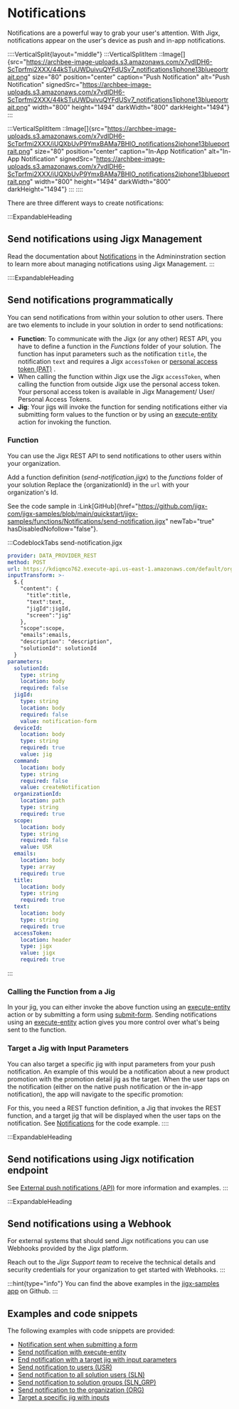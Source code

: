 # Notifications

Notifications are a powerful way to grab your user's attention. With Jigx, notifications appear on the user's device as push and in-app notifications.

::::VerticalSplit{layout="middle"}
:::VerticalSplitItem
::Image[]{src="https://archbee-image-uploads.s3.amazonaws.com/x7vdIDH6-ScTprfmi2XXX/44kSTuUWDuivuQYFdUSv7_notifications1iphone13blueportrait.png" size="80" position="center" caption="Push Notification" alt="Push Notification" signedSrc="https://archbee-image-uploads.s3.amazonaws.com/x7vdIDH6-ScTprfmi2XXX/44kSTuUWDuivuQYFdUSv7_notifications1iphone13blueportrait.png" width="800" height="1494" darkWidth="800" darkHeight="1494"}
:::

:::VerticalSplitItem
::Image[]{src="https://archbee-image-uploads.s3.amazonaws.com/x7vdIDH6-ScTprfmi2XXX/iUQXbUvP9YmxBAMa7BHlO_notifications2iphone13blueportrait.png" size="80" position="center" caption="In-App Notification" alt="In-App Notification" signedSrc="https://archbee-image-uploads.s3.amazonaws.com/x7vdIDH6-ScTprfmi2XXX/iUQXbUvP9YmxBAMa7BHlO_notifications2iphone13blueportrait.png" width="800" height="1494" darkWidth="800" darkHeight="1494"}
:::
::::

There are three different ways to create notifications:

:::ExpandableHeading
## Send notifications using Jigx Management

Read the documentation about [Notifications](./../../Administration/Notifications.md) in the Admininstration section to learn more about managing notifications using Jigx Management.
:::

::::ExpandableHeading
## Send notifications programmatically

You can send notifications from within your solution to other users. There are two elements to include in your solution in order to send notifications:

- **Function**: To communicate with the Jigx (or any other) REST API, you have to define a function in the *Functions* folder of your solution. The function has input parameters such as the notification `title`, the notification `text` and requires a Jigx `accessToken` or [personal access token (PAT)](<./../../Administration/My profile.md>) .
- When calling the function within Jigx use the Jigx `accessToken`, when calling the function from outside Jigx use the personal access token. Your personal access token is available in Jigx Management/ User/ Personal Access Tokens.
- **Jig**: Your jigs will invoke the function for sending notifications either via submitting form values to the function or by using an [execute-entity](https://docs.jigx.com/examples/execute-entity) action for invoking the function.

### Function

You can use the Jigx REST API to send notifications to other users within your organization.

Add a function definition (*send-notification.jigx*) to the *functions* folder of your solution Replace the \{organizationId} in the `url` with your organization's Id.

See the code sample in :Link[GitHub]{href="https://github.com/jigx-com/jigx-samples/blob/main/quickstart/jigx-samples/functions/Notifications/send-notification.jigx" newTab="true" hasDisabledNofollow="false"}.

:::CodeblockTabs
send-notification.jigx

```yaml
provider: DATA_PROVIDER_REST
method: POST
url: https://kdiqmco762.execute-api.us-east-1.amazonaws.com/default/organizations/{organizationId}/notifications
inputTransform: >-
  $.{
    "content": {
      "title":title,
      "text":text,
      "jigId":jigId,
      "screen":"jig" 
    },
    "scope":scope,
    "emails":emails,
    "description": "description",
    "solutionId": solutionId
  }
parameters:
  solutionId:
    type: string
    location: body
    required: false
  jigId:
    type: string
    location: body
    required: false
    value: notification-form
  deviceId:
    location: body
    type: string
    required: true
    value: jig
  command:
    location: body
    type: string
    required: false
    value: createNotification
  organizationId:
    location: path
    type: string
    required: true
  scope:
    location: body
    type: string
    required: false
    value: USR
  emails:
    location: body
    type: array
    required: true
  title:
    location: body
    type: string
    required: true
  text:
    location: body
    type: string
    required: true
  accessToken:
    location: header
    type: jigx
    value: jigx
    required: true
```
:::

### Calling the Function from a Jig

In your jig, you can either invoke the above function using an [execute-entity](https://docs.jigx.com/examples/execute-entity) action or by submitting a form using [submit-form](https://docs.jigx.com/examples/submit-form). Sending notifications using an [execute-entity](https://docs.jigx.com/examples/execute-entity) action gives you more control over what's being sent to the function.

### Target a Jig with Input Parameters

You can also target a specific jig with input parameters from your push notification. An example of this would be a notification about a new product promotion with the promotion detail jig as the target. When the user taps on the notification (either on the native push notification or the in-app notification), the app will navigate to the specific promotion:

For this, you need a REST function definition, a Jig that invokes the REST function, and a target jig that will be displayed when the user taps on the notification. See [Notifications](https://docs.jigx.com/examples/notifications) for the code example.
::::

:::ExpandableHeading
## Send notifications using Jigx notification endpoint

See [External push notifications (API)](https://docs.jigx.com/examples/external-push-notifications-api) for more information and examples.
:::

:::ExpandableHeading
## Send notifications using a Webhook

For external systems that should send Jigx notifications you can use Webhooks provided by the Jigx platform.

Reach out to the *Jigx Support team* to receive the technical details and security credentials for your organization to get started with Webhooks.
:::

:::hint{type="info"}
You can find the above examples in the [jigx-samples app](https://github.com/jigx-com/jigx-samples/tree/main/quickstart/jigx-samples/jigs/guide-notifications) on Github.
:::

## Examples and code snippets

The following examples with code snippets are provided:

- [Notification sent when submitting a form](https://docs.jigx.com/examples/notifications#ybJCi)
- [Send notification with execute-entity](https://docs.jigx.com/examples/notifications#m0LQf)
- [End notification with a target jig with input parameters](https://docs.jigx.com/examples/notifications#aSXwq)
- [Send notification to users (USR)](https://docs.jigx.com/examples/send-notification-to-users-usr)
- [Send notification to all solution users (SLN)](https://docs.jigx.com/examples/send-notification-to-all-solution-users-sln)
- [Send notification to solution groups (SLN\_GRP)](https://docs.jigx.com/examples/send-notification-to-solution-groups-slngrp)
- [Send notification to the organization (ORG)](https://docs.jigx.com/examples/send-notification-to-the-organization-org)
- [Target a specific jig with inputs](https://docs.jigx.com/examples/target-a-specific-jig-with-inputs)


